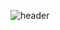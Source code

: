 ![header](https://capsule-render.vercel.app/api?type=slice&color=0e0c32&height=300&section=header&text=Hi%20I'm&20&text=Park%20Wonjeong&fontSize=50&fontColor=ffd400)
